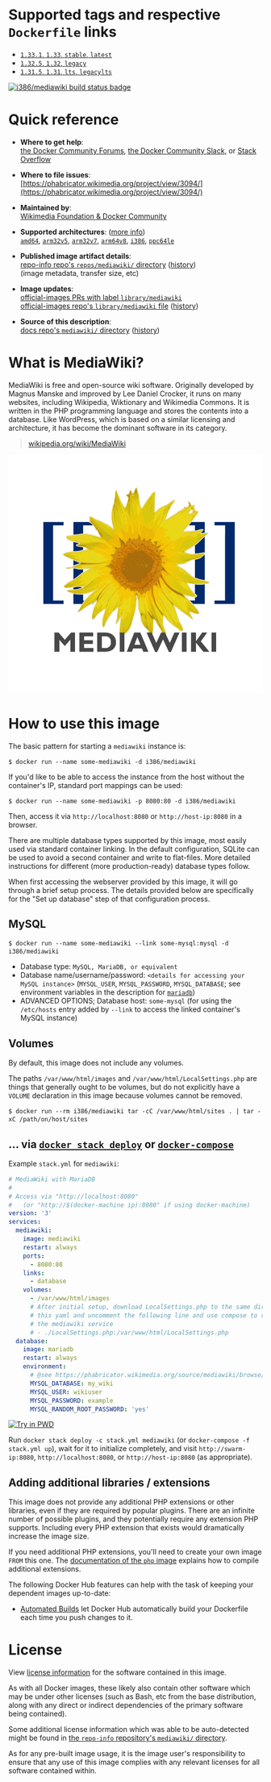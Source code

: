 <!--

********************************************************************************

WARNING:

    DO NOT EDIT "mediawiki/README.md"

    IT IS AUTO-GENERATED

    (from the other files in "mediawiki/" combined with a set of templates)

********************************************************************************

-->

# Supported tags and respective `Dockerfile` links

-	[`1.33.1`, `1.33`, `stable`, `latest`](https://github.com/wikimedia/mediawiki-docker/blob/f623859e09da4c3af9cb95a9464a43cad3177cd3/1.33/Dockerfile)
-	[`1.32.5`, `1.32`, `legacy`](https://github.com/wikimedia/mediawiki-docker/blob/f623859e09da4c3af9cb95a9464a43cad3177cd3/1.32/Dockerfile)
-	[`1.31.5`, `1.31`, `lts`, `legacylts`](https://github.com/wikimedia/mediawiki-docker/blob/f623859e09da4c3af9cb95a9464a43cad3177cd3/1.31/Dockerfile)

[![i386/mediawiki build status badge](https://img.shields.io/jenkins/s/https/doi-janky.infosiftr.net/job/multiarch/job/i386/job/mediawiki.svg?label=i386/mediawiki%20%20build%20job)](https://doi-janky.infosiftr.net/job/multiarch/job/i386/job/mediawiki/)

# Quick reference

-	**Where to get help**:  
	[the Docker Community Forums](https://forums.docker.com/), [the Docker Community Slack](https://blog.docker.com/2016/11/introducing-docker-community-directory-docker-community-slack/), or [Stack Overflow](https://stackoverflow.com/search?tab=newest&q=docker)

-	**Where to file issues**:  
	[https://phabricator.wikimedia.org/project/view/3094/](https://phabricator.wikimedia.org/project/view/3094/)

-	**Maintained by**:  
	[Wikimedia Foundation & Docker Community](https://github.com/wikimedia/mediawiki-docker)

-	**Supported architectures**: ([more info](https://github.com/docker-library/official-images#architectures-other-than-amd64))  
	[`amd64`](https://hub.docker.com/r/amd64/mediawiki/), [`arm32v5`](https://hub.docker.com/r/arm32v5/mediawiki/), [`arm32v7`](https://hub.docker.com/r/arm32v7/mediawiki/), [`arm64v8`](https://hub.docker.com/r/arm64v8/mediawiki/), [`i386`](https://hub.docker.com/r/i386/mediawiki/), [`ppc64le`](https://hub.docker.com/r/ppc64le/mediawiki/)

-	**Published image artifact details**:  
	[repo-info repo's `repos/mediawiki/` directory](https://github.com/docker-library/repo-info/blob/master/repos/mediawiki) ([history](https://github.com/docker-library/repo-info/commits/master/repos/mediawiki))  
	(image metadata, transfer size, etc)

-	**Image updates**:  
	[official-images PRs with label `library/mediawiki`](https://github.com/docker-library/official-images/pulls?q=label%3Alibrary%2Fmediawiki)  
	[official-images repo's `library/mediawiki` file](https://github.com/docker-library/official-images/blob/master/library/mediawiki) ([history](https://github.com/docker-library/official-images/commits/master/library/mediawiki))

-	**Source of this description**:  
	[docs repo's `mediawiki/` directory](https://github.com/docker-library/docs/tree/master/mediawiki) ([history](https://github.com/docker-library/docs/commits/master/mediawiki))

# What is MediaWiki?

MediaWiki is free and open-source wiki software. Originally developed by Magnus Manske and improved by Lee Daniel Crocker, it runs on many websites, including Wikipedia, Wiktionary and Wikimedia Commons. It is written in the PHP programming language and stores the contents into a database. Like WordPress, which is based on a similar licensing and architecture, it has become the dominant software in its category.

> [wikipedia.org/wiki/MediaWiki](https://en.wikipedia.org/wiki/MediaWiki)

![logo](https://raw.githubusercontent.com/docker-library/docs/0e325698c0f701882e333c6cb112a0f1fa98a003/mediawiki/logo.png)

# How to use this image

The basic pattern for starting a `mediawiki` instance is:

```console
$ docker run --name some-mediawiki -d i386/mediawiki
```

If you'd like to be able to access the instance from the host without the container's IP, standard port mappings can be used:

```console
$ docker run --name some-mediawiki -p 8080:80 -d i386/mediawiki
```

Then, access it via `http://localhost:8080` or `http://host-ip:8080` in a browser.

There are multiple database types supported by this image, most easily used via standard container linking. In the default configuration, SQLite can be used to avoid a second container and write to flat-files. More detailed instructions for different (more production-ready) database types follow.

When first accessing the webserver provided by this image, it will go through a brief setup process. The details provided below are specifically for the "Set up database" step of that configuration process.

## MySQL

```console
$ docker run --name some-mediawiki --link some-mysql:mysql -d i386/mediawiki
```

-	Database type: `MySQL, MariaDB, or equivalent`
-	Database name/username/password: `<details for accessing your MySQL instance>` (`MYSQL_USER`, `MYSQL_PASSWORD`, `MYSQL_DATABASE`; see environment variables in the description for [`mariadb`](https://hub.docker.com/_/mariadb/))
-	ADVANCED OPTIONS; Database host: `some-mysql` (for using the `/etc/hosts` entry added by `--link` to access the linked container's MySQL instance)

## Volumes

By default, this image does not include any volumes.

The paths `/var/www/html/images` and `/var/www/html/LocalSettings.php` are things that generally ought to be volumes, but do not explicitly have a `VOLUME` declaration in this image because volumes cannot be removed.

```console
$ docker run --rm i386/mediawiki tar -cC /var/www/html/sites . | tar -xC /path/on/host/sites
```

## ... via [`docker stack deploy`](https://docs.docker.com/engine/reference/commandline/stack_deploy/) or [`docker-compose`](https://github.com/docker/compose)

Example `stack.yml` for `mediawiki`:

```yaml
# MediaWiki with MariaDB
#
# Access via "http://localhost:8080"
#   (or "http://$(docker-machine ip):8080" if using docker-machine)
version: '3'
services:
  mediawiki:
    image: mediawiki
    restart: always
    ports:
      - 8080:80
    links:
      - database
    volumes:
      - /var/www/html/images
      # After initial setup, download LocalSettings.php to the same directory as
      # this yaml and uncomment the following line and use compose to restart
      # the mediawiki service
      # - ./LocalSettings.php:/var/www/html/LocalSettings.php
  database:
    image: mariadb
    restart: always
    environment:
      # @see https://phabricator.wikimedia.org/source/mediawiki/browse/master/includes/DefaultSettings.php
      MYSQL_DATABASE: my_wiki
      MYSQL_USER: wikiuser
      MYSQL_PASSWORD: example
      MYSQL_RANDOM_ROOT_PASSWORD: 'yes'
```

[![Try in PWD](https://github.com/play-with-docker/stacks/raw/cff22438cb4195ace27f9b15784bbb497047afa7/assets/images/button.png)](http://play-with-docker.com?stack=https://raw.githubusercontent.com/docker-library/docs/7b72bad5e2c684fa5829aecd3bf5b17a6e685963/mediawiki/stack.yml)

Run `docker stack deploy -c stack.yml mediawiki` (or `docker-compose -f stack.yml up`), wait for it to initialize completely, and visit `http://swarm-ip:8080`, `http://localhost:8080`, or `http://host-ip:8080` (as appropriate).

## Adding additional libraries / extensions

This image does not provide any additional PHP extensions or other libraries, even if they are required by popular plugins. There are an infinite number of possible plugins, and they potentially require any extension PHP supports. Including every PHP extension that exists would dramatically increase the image size.

If you need additional PHP extensions, you'll need to create your own image `FROM` this one. The [documentation of the `php` image](https://github.com/docker-library/docs/blob/31280550a3c7104fef824450753844d2f3d917be/php/README.md#how-to-install-more-php-extensions) explains how to compile additional extensions.

The following Docker Hub features can help with the task of keeping your dependent images up-to-date:

-	[Automated Builds](https://docs.docker.com/docker-hub/builds/) let Docker Hub automatically build your Dockerfile each time you push changes to it.

# License

View [license information](https://phabricator.wikimedia.org/source/mediawiki/browse/master/COPYING) for the software contained in this image.

As with all Docker images, these likely also contain other software which may be under other licenses (such as Bash, etc from the base distribution, along with any direct or indirect dependencies of the primary software being contained).

Some additional license information which was able to be auto-detected might be found in [the `repo-info` repository's `mediawiki/` directory](https://github.com/docker-library/repo-info/tree/master/repos/mediawiki).

As for any pre-built image usage, it is the image user's responsibility to ensure that any use of this image complies with any relevant licenses for all software contained within.
